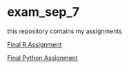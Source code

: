 # exam_sep_7
this repository contains my assignments

[Final R Assignment](https://github.com/thomasheijligers/exam_sep_7/blob/master/exam_1_student.ipynb)

[Final Python Assignment](https://github.com/thomasheijligers/exam_sep_7/blob/master/exam_Sep_7_2018.ipynb)
